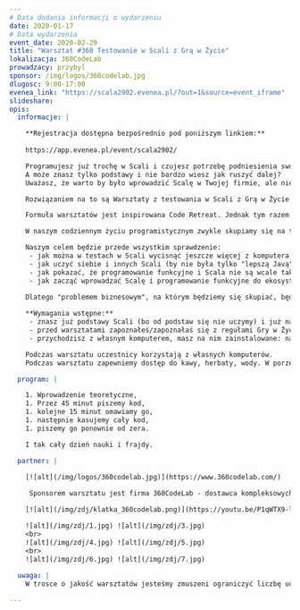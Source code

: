 ```yaml
---
# Data dodania informacji o wydarzeniu
date: 2020-01-17
# Data wydarzenia
event_date: 2020-02-29
title: "Warsztat #360 Testowanie w Scali z Grą w Życie"
lokalizacja: 360CodeLab
prowadzacy: przybyl
sponsor: /img/logos/360codelab.jpg
dlugosc: 9:00-17:00
evenea_link: "https://scala2902.evenea.pl/?out=1&source=event_iframe"
slideshare:
opis:
  informacje: |

    **Rejestracja dostępna bezpośrednio pod poniższym linkiem:** 
    
    https://app.evenea.pl/event/scala2902/

    Programujesz już trochę w Scali i czujesz potrzebę podniesienia swoich umiejętności?
    A może znasz tylko podstawy i nie bardzo wiesz jak ruszyć dalej?
    Uważasz, że warto by było wprowadzić Scalę w Twojej firmie, ale nie wiesz jak zacząć?

    Rozwiązaniem na to są Warsztaty z testowania w Scali z Grą w Życie. 

    Formuła warsztatów jest inspirowana Code Retreat. Jednak tym razem nie będziemy pisać testów w każdym języku, skupimy się tylko na testach pisanych w Scali, w dwóch głównych bibliotekach - Scala Test (http://www.scalatest.org/) oraz specs2 (http://etorreborre.github.io/specs2/).

    W naszym codziennym życiu programistycznym zwykle skupiamy się na tzw. rozwiązywaniu problemów biznesowych. Dlatego na badanie możliwości technicznych, podnoszenie limitów, zwiększanie własnej produktywności czy rozpoznawanie nowych bibliotek często nie zostaje wiele czasu. Tym razem będzie inaczej. 

    Naszym celem będzie przede wszystkim sprawdzenie:
     - jak można w testach w Scali wycisnąć jeszcze więcej z komputera,
     - jak uczyć siebie i innych Scali (by nie była tylko "lepszą Javą"),
     - jak pokazać, że programowanie funkcyjne i Scala nie są wcale takie straszne,
     - jak zacząć wprowadzać Scalę i programowanie funkcyjne do ekosystemu zespołu/firmy w sposób ewolucyjny, poprzez testy, a nie rewolucję w kodzie produkcyjnym.
    
    Dlatego "problemem biznesowym", na którym będziemy się skupiać, będzie "Gra w Życie" (Game of Life, https://en.wikipedia.org/wiki/Conway%27s_Game_of_Life). Chodzi o to, żeby nie skupiać się na rozwiązaniu "problemu biznesowego", tylko na jego testowaniu w sposób możliwie najlepszy. Tylko co to znaczy "najlepszy"? Co lepsze, Scala Test czy specs2? BDD, TDD, jakieś wariacje? Który styl pisania testów jest najlepszy? Lepiej w IntelliJ IDEI, w Eclipsie czy może w Vimie? Lepiej pisać samemu, w parach czy w większych grupach? Czy tzw. "biznes" będzie mógł korzystać z naszych testów? Czy Scala daje więcej możliwości niż inne języki?

    **Wymagania wstępne:**
     - znasz już podstawy Scali (bo od podstaw się nie uczymy) i już napisałeś/napisałaś w życiu jakieś testy jednostkowe,
     - przed warsztatami zapoznałeś/zapoznałaś się z regułami Gry w Życie (dla oszczędności czasu),
     - przychodzisz z własnym komputerem, masz na nim zainstalowane: najnowszą Scalę 2.13.x, najnowsze SBT, Javę 11+, wybrane IDE/edytor (sprawdź https://sdkman.io/).

    Podczas warsztatu uczestnicy korzystają z własnych komputerów.
    Podczas warsztatu zapewniemy dostęp do kawy, herbaty, wody. W porze obiadowej zapewniamy pizzę w wersji mięsnej lub wegatariańskiej.

  program: |

    1. Wprowadzenie teoretyczne,
    1. Przez 45 minut piszemy kod,
    1. kolejne 15 minut omawiamy go,
    1. następnie kasujemy cały kod,
    1. piszemy go ponownie od zera.

    I tak cały dzień nauki i frajdy.

  partner: |
  
    [![alt](/img/logos/360codelab.jpg)](https://www.360codelab.com/)

     Sponsorem warsztatu jest firma 360CodeLab - dostawca kompleksowych usług dla firm w zakresie rozwoju IT. Oferuje dopasowane rozwiązania, od oceny projektu, przez wyszukiwanie talentów, do rozwoju platformy i stałego wsparcia frontendowego. Skupia się na przełamywaniu konwencjonalnych wzorców myślenia, opracowywaniu przełomowych pomysłów, znajdowaniu kreatywnych rozwiązań i dynamicznym wdrażaniu projektów.

    [![alt](/img/zdj/klatka_360codelab.png)](https://youtu.be/P1qWTX9-l_w)

    ![alt](/img/zdj/1.jpg) ![alt](/img/zdj/3.jpg)
    <br>
    ![alt](/img/zdj/4.jpg) ![alt](/img/zdj/5.jpg) 
    <br>
    ![alt](/img/zdj/6.jpg) ![alt](/img/zdj/7.jpg)
  
  uwaga: |
    W trosce o jakość warsztatów jesteśmy zmuszeni ograniczyć liczbę uczestników. **Kwalifikacja odbywa się na podstawie odpowiedzi udzielonych w formularzu zgłoszeniowym oraz - w dalszym kroku - kolejności zgłoszeń.** Potwierdzenie udziału w warsztatach otrzymasz najpóźniej na 5 dni przed planowaną datą wydarzenia.

---
```

